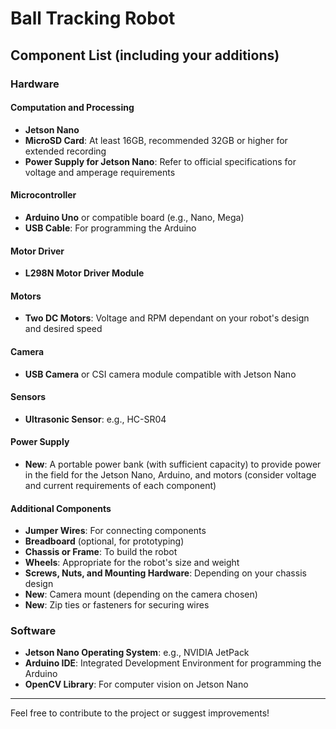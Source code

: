 # Ball Tracking Robot

## Component List (including your additions)

### Hardware

#### Computation and Processing
- **Jetson Nano**
- **MicroSD Card**: At least 16GB, recommended 32GB or higher for extended recording
- **Power Supply for Jetson Nano**: Refer to official specifications for voltage and amperage requirements

#### Microcontroller
- **Arduino Uno** or compatible board (e.g., Nano, Mega)
- **USB Cable**: For programming the Arduino

#### Motor Driver
- **L298N Motor Driver Module**

#### Motors
- **Two DC Motors**: Voltage and RPM dependant on your robot's design and desired speed

#### Camera
- **USB Camera** or CSI camera module compatible with Jetson Nano

#### Sensors
- **Ultrasonic Sensor**: e.g., HC-SR04

#### Power Supply
- **New**: A portable power bank (with sufficient capacity) to provide power in the field for the Jetson Nano, Arduino, and motors (consider voltage and current requirements of each component)

#### Additional Components
- **Jumper Wires**: For connecting components
- **Breadboard** (optional, for prototyping)
- **Chassis or Frame**: To build the robot
- **Wheels**: Appropriate for the robot's size and weight
- **Screws, Nuts, and Mounting Hardware**: Depending on your chassis design
- **New**: Camera mount (depending on the camera chosen)
- **New**: Zip ties or fasteners for securing wires

### Software
- **Jetson Nano Operating System**: e.g., NVIDIA JetPack
- **Arduino IDE**: Integrated Development Environment for programming the Arduino
- **OpenCV Library**: For computer vision on Jetson Nano

---

Feel free to contribute to the project or suggest improvements!
